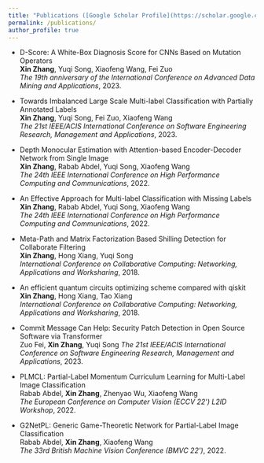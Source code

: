 ```yaml
---
title: "Publications ([Google Scholar Profile](https://scholar.google.com/citations?user=1cnaJZsAAAAJ&hl=en))"
permalink: /publications/
author_profile: true
---
```



* D-Score: A White-Box Diagnosis Score for CNNs Based on Mutation Operators<br>
<b>Xin Zhang</b>, Yuqi Song, Xiaofeng Wang, Fei Zuo<br>
<i>The 19th anniversary of the International Conference on Advanced Data Mining and Applications</i>, 2023.

* Towards Imbalanced Large Scale Multi-label Classification with Partially Annotated Labels<br>
<b>Xin Zhang</b>, Yuqi Song, Fei Zuo, Xiaofeng Wang<br>
<i>The 21st IEEE/ACIS International Conference on Software Engineering Research, Management and Applications</i>, 2023.

* Depth Monocular Estimation with Attention-based Encoder-Decoder Network from Single Image<br>
<b>Xin Zhang</b>, Rabab Abdel, Yuqi Song, Xiaofeng Wang<br>
<i>The 24th IEEE International Conference on High Performance Computing and Communications</i>, 2022.

* An Effective Approach for Multi-label Classification with Missing Labels<br>
<b>Xin Zhang</b>, Rabab Abdel, Yuqi Song, Xiaofeng Wang<br>
<i>The 24th IEEE International Conference on High Performance Computing and Communications</i>, 2022.

* Meta-Path and Matrix Factorization Based Shilling Detection for Collaborate Filtering<br>
<b>Xin Zhang</b>, Hong Xiang, Yuqi Song<br>
<i>International Conference on Collaborative Computing: Networking, Applications and Worksharing</i>, 2018.

* An efficient quantum circuits optimizing scheme compared with qiskit<br>
<b>Xin Zhang</b>, Hong Xiang, Tao Xiang<br>
<i>International Conference on Collaborative Computing: Networking, Applications and Worksharing</i>, 2018.

* Commit Message Can Help: Security Patch Detection in Open Source Software via Transformer<br>
Zuo Fei, <b>Xin Zhang</b>, Yuqi Song<be>
<i>The 21st IEEE/ACIS International Conference on Software Engineering Research, Management and Applications</i>, 2023.

* PLMCL: Partial-Label Momentum Curriculum Learning for Multi-Label Image Classification<br>
Rabab Abdel, <b>Xin Zhang</b>, Zhenyao Wu, Xiaofeng Wang<br>
<i>The European Conference on Computer Vision (ECCV 22') L2ID Workshop</i>, 2022.

* G2NetPL: Generic Game-Theoretic Network for Partial-Label Image Classification<br>
Rabab Abdel, <b>Xin Zhang</b>, Xiaofeng Wang<br>
<i>The 33rd British Machine Vision Conference (BMVC 22')</i>, 2022.





